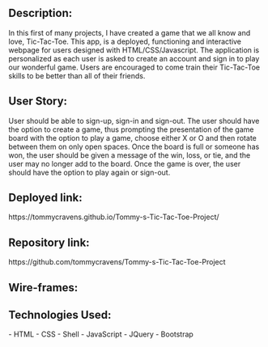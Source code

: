<h2>Description:</h2> In this first of many projects, I have created a game that we all know and love, Tic-Tac-Toe. This app, is a deployed, functioning and interactive webpage for users designed with HTML/CSS/Javascript. The application is personalized as each user is asked to create an account and sign in to play our wonderful game. Users are encouraged to come train their Tic-Tac-Toe skills to be better than all of their friends.

<h2>User Story:</h2> User should be able to sign-up, sign-in and sign-out. The user should have the option to create a game, thus prompting the presentation of the game board with the option to play a game, choose either X or O and then rotate between them on only open spaces. Once the board is full or someone has won, the user should be given a message of the win, loss, or tie, and the user may no longer add to the board. Once the game is over, the user should have the option to play again or sign-out.

<h2>Deployed link:</h2> https://tommycravens.github.io/Tommy-s-Tic-Tac-Toe-Project/

<h2>Repository link:</h2> https://github.com/tommycravens/Tommy-s-Tic-Tac-Toe-Project

<h2>Wire-frames:</h2>


<h2>Technologies Used:</h2>
- HTML
- CSS
- Shell
- JavaScript
- JQuery
- Bootstrap

